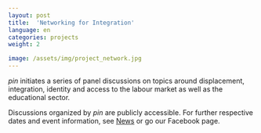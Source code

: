 ```yaml
---
layout: post
title:  'Networking for Integration'
language: en
categories: projects
weight: 2

image: /assets/img/project_network.jpg
---
```


*pin* initiates a series of panel discussions on topics around displacement, integration, identity and access to the labour market as well as the educational sector.

Discussions organized by *pin* are publicly accessible. For further respective dates and event information, see <a class='scroll-on-page-link' href='#start'>News</a> or go our Facebook page.
